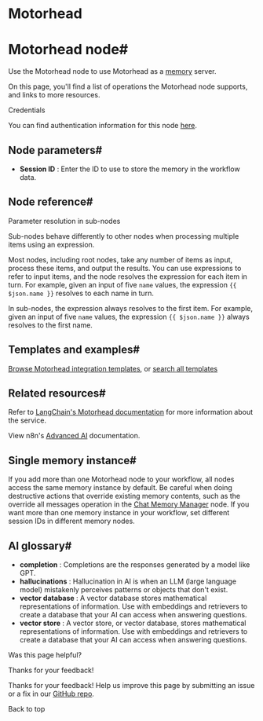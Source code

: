 # Motorhead

[ ](https://github.com/n8n-io/n8n-docs/edit/main/docs/integrations/builtin/cluster-nodes/sub-nodes/n8n-nodes-langchain.memorymotorhead.md "Edit this page")

# Motorhead node#

Use the Motorhead node to use Motorhead as a [memory](../../../../../glossary/#ai-memory) server.

On this page, you'll find a list of operations the Motorhead node supports, and links to more resources.

Credentials

You can find authentication information for this node [here](../../../credentials/motorhead/).

## Node parameters#

  * **Session ID** : Enter the ID to use to store the memory in the workflow data.



## Node reference#

Parameter resolution in sub-nodes

Sub-nodes behave differently to other nodes when processing multiple items using an expression.

Most nodes, including root nodes, take any number of items as input, process these items, and output the results. You can use expressions to refer to input items, and the node resolves the expression for each item in turn. For example, given an input of five `name` values, the expression `{{ $json.name }}` resolves to each name in turn.

In sub-nodes, the expression always resolves to the first item. For example, given an input of five `name` values, the expression `{{ $json.name }}` always resolves to the first name.

## Templates and examples#

[Browse Motorhead integration templates](https://n8n.io/integrations/motorhead/), or [search all templates](https://n8n.io/workflows/)

## Related resources#

Refer to [LangChain's Motorhead documentation](https://js.langchain.com/docs/integrations/memory/motorhead_memory) for more information about the service.

View n8n's [Advanced AI](../../../../../advanced-ai/) documentation.

## Single memory instance#

If you add more than one Motorhead node to your workflow, all nodes access the same memory instance by default. Be careful when doing destructive actions that override existing memory contents, such as the override all messages operation in the [Chat Memory Manager](../n8n-nodes-langchain.memorymanager/) node. If you want more than one memory instance in your workflow, set different session IDs in different memory nodes.

## AI glossary#

  * **completion** : Completions are the responses generated by a model like GPT.
  * **hallucinations** : Hallucination in AI is when an LLM (large language model) mistakenly perceives patterns or objects that don't exist.
  * **vector database** : A vector database stores mathematical representations of information. Use with embeddings and retrievers to create a database that your AI can access when answering questions.
  * **vector store** : A vector store, or vector database, stores mathematical representations of information. Use with embeddings and retrievers to create a database that your AI can access when answering questions.

Was this page helpful? 

Thanks for your feedback! 

Thanks for your feedback! Help us improve this page by submitting an issue or a fix in our [GitHub repo](https://github.com/n8n-io/n8n-docs). 

Back to top 
